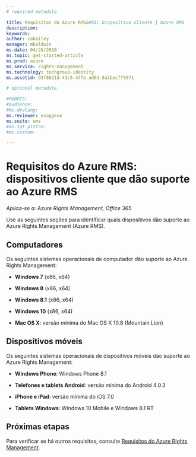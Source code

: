 ```yaml
---
# required metadata

title: Requisitos do Azure RMS&#58; Dispositivo cliente | Azure RMS
description:
keywords:
author: cabailey
manager: mbaldwin
ms.date: 04/28/2016
ms.topic: get-started-article
ms.prod: azure
ms.service: rights-management
ms.technology: techgroup-identity
ms.assetid: 93f8021d-43c5-47fe-ad63-8a1bacff9971

# optional metadata

#ROBOTS:
#audience:
#ms.devlang:
ms.reviewer: esaggese
ms.suite: ems
#ms.tgt_pltfrm:
#ms.custom:

---
```



# Requisitos do Azure RMS: dispositivos cliente que dão suporte ao Azure RMS

*Aplica-se a: Azure Rights Management, Office 365*

Use as seguintes seções para identificar quais dispositivos dão suporte ao Azure Rights Management (Azure RMS).

## Computadores
Os seguintes sistemas operacionais de computador dão suporte ao Azure Rights Management:

-   **Windows 7** (x86, x64)

-   **Windows 8** (x86, x64)

-   **Windows 8.1** (x86, x64)

-   **Windows 10** (x86, x64)

-   **Mac OS X**: versão mínima do Mac OS X 10.8 (Mountain Lion)

## Dispositivos móveis
Os seguintes sistemas operacionais de dispositivos móveis dão suporte ao Azure Rights Management:

-   **Windows Phone**: Windows Phone 8.1

-   **Telefones e tablets Android**: versão mínima do Android 4.0.3

-   **iPhone e iPad**: versão mínima do iOS 7.0

-   **Tablets Windows**: Windows 10 Mobile e Windows 8.1 RT


## Próximas etapas
Para verificar se há outros requisitos, consulte [Requisitos do Azure Rights Management](requirements-azure-rms.md).



<!--HONumber=May16_HO2-->



